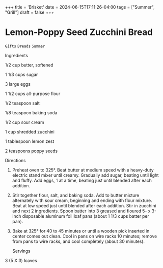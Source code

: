 +++
title = 'Brisket'
date = 2024-06-15T17:11:26-04:00
tags = ["Summer", "Grill"]
draft = false
+++
# Lemon-Poppy Seed Zucchini Bread

`Gifts` `Breads` `Summer`

 

  Ingredients  

  1/2 cup butter, softened 

1 1/3 cups sugar 

3 large eggs 

1 1/2 cups all-purpose flour 

1/2 teaspoon salt 

1/8 teaspoon baking soda 

1/2 cup sour cream 

1 cup shredded zucchini 

1 tablespoon lemon zest 

2 teaspoons poppy seeds 

  

   Directions  

  1. Preheat oven to 325°. Beat butter at medium speed with a heavy-duty electric stand mixer until creamy. Gradually add sugar, beating until light and fluffy. Add eggs, 1 at a time, beating just until blended after each addition.

 

2. Stir together flour, salt, and baking soda. Add to butter mixture alternately with sour cream, beginning and ending with flour mixture. Beat at low speed just until blended after each addition. Stir in zucchini and next 2 ingredients. Spoon batter into 3 greased and floured 5- x 3-inch disposable aluminum foil loaf pans (about 1 1/3 cups batter per pan).

 

3. Bake at 325° for 40 to 45 minutes or until a wooden pick inserted in center comes out clean. Cool in pans on wire racks 10 minutes; remove from pans to wire racks, and cool completely (about 30 minutes).

  

   Servings  

  3 (5 X 3) loaves  

 
